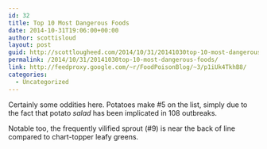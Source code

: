 ```yaml
---
id: 32
title: Top 10 Most Dangerous Foods
date: 2014-10-31T19:06:00+00:00
author: scottisloud
layout: post
guid: http://scottlougheed.com/2014/10/31/20141030top-10-most-dangerous-foods/
permalink: /2014/10/31/20141030top-10-most-dangerous-foods/
link: http://feedproxy.google.com/~r/FoodPoisonBlog/~3/p1iUk4TkhB8/
categories:
  - Uncategorized
---
```

Certainly some oddities here. Potatoes make #5 on the list, simply due to the fact that potato&nbsp;_salad_&nbsp;has been implicated in 108 outbreaks.&nbsp;

Notable too, the frequently vilified sprout (#9) is near the back of line compared to chart-topper leafy greens. &nbsp;

